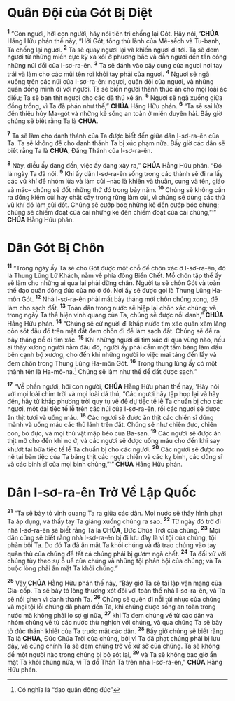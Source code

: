 # Quân Đội của Gót Bị Diệt
<sup><b>1</b></sup> “Còn ngươi, hỡi con người, hãy nói tiên tri chống lại Gót. Hãy nói, ‘**CHÚA** Hằng Hữu phán thế này, “Hỡi Gót, tổng thủ lãnh của Mê-sếch và Tu-banh, Ta chống lại ngươi. <sup><b>2</b></sup> Ta sẽ quay ngươi lại và khiến ngươi đi tới. Ta sẽ đem ngươi từ những miền cực kỳ xa xôi ở phương bắc và dẫn ngươi đến tấn công những núi đồi của I-sơ-ra-ên. <sup><b>3</b></sup> Ta sẽ đánh vào cây cung của ngươi nơi tay trái và làm cho các mũi tên rơi khỏi tay phải của ngươi. <sup><b>4</b></sup> Ngươi sẽ ngã xuống trên các núi của I-sơ-ra-ên: ngươi, quân đội của ngươi, và những quân đồng minh đi với ngươi. Ta sẽ biến ngươi thành thức ăn cho mọi loài ác điểu; Ta sẽ ban thịt ngươi cho các dã thú xé ăn. <sup><b>5</b></sup> Ngươi sẽ ngã xuống giữa đồng trống, vì Ta đã phán như thế,” **CHÚA** Hằng Hữu phán. <sup><b>6</b></sup> “Ta sẽ sai lửa đến thiêu hủy Ma-gót và những kẻ sống an toàn ở miền duyên hải. Bấy giờ chúng sẽ biết rằng Ta là **CHÚA**.

<sup><b>7</b></sup> Ta sẽ làm cho danh thánh của Ta được biết đến giữa dân I-sơ-ra-ên của Ta. Ta sẽ không để cho danh thánh Ta bị xúc phạm nữa. Bấy giờ các dân sẽ biết rằng Ta là **CHÚA**, Đấng Thánh của I-sơ-ra-ên.

<sup><b>8</b></sup> Này, điều ấy đang đến, việc ấy đang xảy ra,” **CHÚA** Hằng Hữu phán. “Đó là ngày Ta đã nói. <sup><b>9</b></sup> Khi ấy dân I-sơ-ra-ên sống trong các thành sẽ đi ra lấy các vũ khí để nhóm lửa và làm củi –nào là khiên và thuẫn, cung và tên, giáo và mác– chúng sẽ đốt những thứ đó trong bảy năm. <sup><b>10</b></sup> Chúng sẽ không cần ra đồng kiếm củi hay chặt cây trong rừng làm củi, vì chúng sẽ dùng các thứ vũ khí đó làm củi đốt. Chúng sẽ cướp bóc những kẻ đến cướp bóc chúng; chúng sẽ chiếm đoạt của cải những kẻ đến chiếm đoạt của cải chúng,”’” **CHÚA** Hằng Hữu phán.

# Dân Gót Bị Chôn
<sup><b>11</b></sup> “Trong ngày ấy Ta sẽ cho Gót được một chỗ để chôn xác ở I-sơ-ra-ên, đó là Thung Lũng Lữ Khách, nằm về phía đông Biển Chết. Mồ chôn tập thể ấy sẽ làm cho những ai qua lại phải dừng chân. Người ta sẽ chôn Gót và toàn thể đạo quân đông đúc của nó ở đó. Nơi ấy sẽ được gọi là Thung Lũng Ha-môn Gót. <sup><b>12</b></sup> Nhà I-sơ-ra-ên phải mất bảy tháng mới chôn chúng xong, để làm cho sạch đất. <sup><b>13</b></sup> Toàn dân trong nước sẽ hiệp lại chôn xác chúng; và trong ngày Ta thể hiện vinh quang của Ta, chúng sẽ được nổi danh,” **CHÚA** Hằng Hữu phán. <sup><b>14</b></sup> “Chúng sẽ cử người đi khắp nước tìm xác quân xâm lăng còn sót đâu đó trên mặt đất đem chôn đi để làm sạch đất. Chúng sẽ để ra bảy tháng để đi tìm xác. <sup><b>15</b></sup> Khi những người đi tìm xác đi qua vùng nào, nếu ai thấy xương người nằm đâu đó, người ấy phải cắm một tấm bảng làm dấu bên cạnh bộ xương, cho đến khi những người lo việc mai táng đến lấy và đem chôn trong Thung Lũng Ha-môn Gót. <sup><b>16</b></sup> Trong thung lũng ấy có một thành tên là Ha-mô-na.[^1-961ce392-a7b6-4281-818d-caa470763a4f] Chúng sẽ làm như thế để đất được sạch.”

<sup><b>17</b></sup> “Về phần ngươi, hỡi con người, **CHÚA** Hằng Hữu phán thế này, ‘Hãy nói với mọi loài chim trời và mọi loài dã thú, “Các ngươi hãy tập họp lại và hãy đến, hãy từ khắp phương trời quy tụ về để dự tiệc tế lễ Ta chuẩn bị cho các ngươi, một đại tiệc tế lễ trên các núi của I-sơ-ra-ên, rồi các ngươi sẽ được ăn thịt tươi và uống máu. <sup><b>18</b></sup> Các ngươi sẽ được ăn thịt các chiến sĩ dũng mãnh và uống máu các thủ lãnh trên đất. Chúng sẽ như chiên đực, chiên con, bò đực, và mọi thú vật mập béo của Ba-san. <sup><b>19</b></sup> Các ngươi sẽ được ăn thịt mỡ cho đến khi no ứ, và các ngươi sẽ được uống máu cho đến khi say khướt tại bữa tiệc tế lễ Ta chuẩn bị cho các ngươi. <sup><b>20</b></sup> Các ngươi sẽ được no nê tại bàn tiệc của Ta bằng thịt các ngựa chiến và các kỵ binh, các dũng sĩ và các binh sĩ của mọi binh chủng,”’” **CHÚA** Hằng Hữu phán.

# Dân I-sơ-ra-ên Trở Về Lập Quốc
<sup><b>21</b></sup> “Ta sẽ bày tỏ vinh quang Ta ra giữa các dân. Mọi nước sẽ thấy hình phạt Ta áp dụng, và thấy tay Ta giáng xuống chúng ra sao. <sup><b>22</b></sup> Từ ngày đó trở đi nhà I-sơ-ra-ên sẽ biết rằng Ta là **CHÚA**, Đức Chúa Trời của chúng. <sup><b>23</b></sup> Mọi dân cũng sẽ biết rằng nhà I-sơ-ra-ên bị đi lưu đày là vì tội của chúng, tội phản bội Ta. Do đó Ta đã ẩn mặt Ta khỏi chúng và đã trao chúng vào tay quân thù của chúng để tất cả chúng phải bị gươm ngã chết. <sup><b>24</b></sup> Ta đối xử với chúng tùy theo sự ô uế của chúng và những tội phản bội của chúng; và Ta buộc lòng phải ẩn mặt Ta khỏi chúng.”

<sup><b>25</b></sup> Vậy **CHÚA** Hằng Hữu phán thế này, “Bây giờ Ta sẽ tái lập vận mạng của Gia-cốp. Ta sẽ bày tỏ lòng thương xót đối với toàn thể nhà I-sơ-ra-ên, và Ta sẽ nổi ghen vì danh thánh Ta. <sup><b>26</b></sup> Chúng sẽ quên đi nỗi tủi nhục của chúng và mọi tội lỗi chúng đã phạm đến Ta, khi chúng được sống an toàn trong nước mà không phải lo sợ gì nữa, <sup><b>27</b></sup> khi Ta đem chúng về từ các dân và nhóm chúng về từ các nước thù nghịch với chúng, và qua chúng Ta sẽ bày tỏ đức thánh khiết của Ta trước mắt các dân. <sup><b>28</b></sup> Bấy giờ chúng sẽ biết rằng Ta là **CHÚA**, Đức Chúa Trời của chúng, bởi vì Ta đã phạt chúng phải bị lưu đày, và cũng chính Ta sẽ đem chúng trở về xứ sở của chúng. Ta sẽ không để một người nào trong chúng bị bỏ sót lại, <sup><b>29</b></sup> và Ta sẽ không bao giờ ẩn mặt Ta khỏi chúng nữa, vì Ta đổ Thần Ta trên nhà I-sơ-ra-ên,” **CHÚA** Hằng Hữu phán.

[^1-961ce392-a7b6-4281-818d-caa470763a4f]: Có nghĩa là “đạo quân đông đúc”